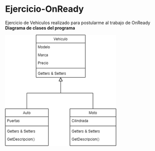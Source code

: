 # Ejercicio-OnReady
Ejercicio de Vehiculos realizado para postularme al trabajo de OnReady
<br>
<b>Diagrama de clases del programa</b>

![Diagrama de clases de la aplicacion](umlClases.png)

